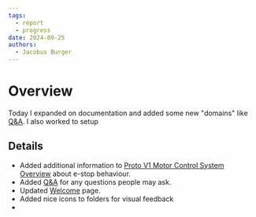 ```yaml
---
tags:
  - report
  - progress
date: 2024-09-25
authors:
  - Jacobus Burger
---
```


# Overview
Today I expanded on documentation and added some new "domains" like [Q&A](Resources/Q&A.md). I also worked to setup 

## Details
- Added additional information to [Proto V1 Motor Control System Overview](Archive/Proto%20V1%20Motor%20Control%20System%20Overview.md) about e-stop behaviour.
- Added [Q&A](Resources/Q&A.md) for any questions people may ask.
- Updated [Welcome](Welcome.md) page.
- Added nice icons to folders for visual feedback
- 